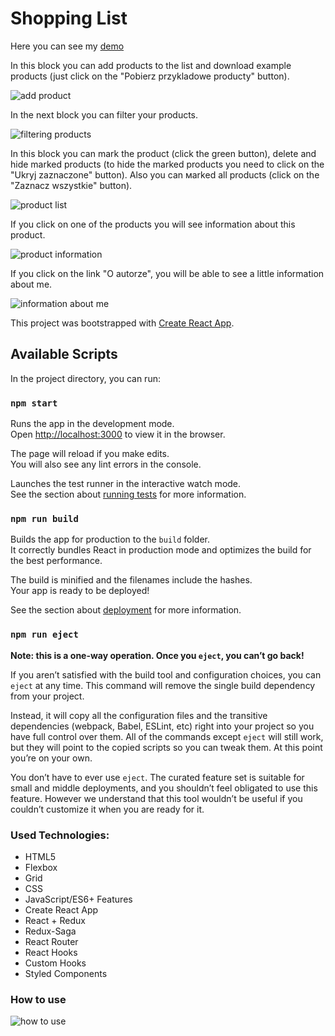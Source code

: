 # Shopping List

Here you can see my [demo](https://vov4ukz53.github.io/shopping-list-react/)

In this block you can add products to the list and download example products (just click on the "Pobierz przykladowe producty" button).

![add product](https://i.ibb.co/P4BQR8J/Screenshot-1.png)

In the next block you can filter your products.

![filtering products](https://i.ibb.co/HP2z1Th/Screenshot-2.png)

In this block you can mark the product (click the green button), delete and hide marked products (to hide the marked products you need to click on the "Ukryj zaznaczone" button). Also you can маrked all products (click on the "Zaznacz wszystkie" button).

![product list](https://i.ibb.co/nfzRJ6q/Screenshot-3.png)

If you click on one of the products you will see information about this product.

![product information](https://i.ibb.co/BP6H4LQ/Screenshot-4.png)

If you click on the link "O autorze", you will be able to see a little information about me.

![information about me](https://i.ibb.co/0t8FXjq/Screenshot-5.png)

This project was bootstrapped with [Create React App](https://github.com/facebook/create-react-app).

## Available Scripts

In the project directory, you can run:

### `npm start`

Runs the app in the development mode.\
Open [http://localhost:3000](http://localhost:3000) to view it in the browser.

The page will reload if you make edits.\
You will also see any lint errors in the console.


Launches the test runner in the interactive watch mode.\
See the section about [running tests](https://facebook.github.io/create-react-app/docs/running-tests) for more information.

### `npm run build`

Builds the app for production to the `build` folder.\
It correctly bundles React in production mode and optimizes the build for the best performance.

The build is minified and the filenames include the hashes.\
Your app is ready to be deployed!

See the section about [deployment](https://facebook.github.io/create-react-app/docs/deployment) for more information.

### `npm run eject`

**Note: this is a one-way operation. Once you `eject`, you can’t go back!**

If you aren’t satisfied with the build tool and configuration choices, you can `eject` at any time. This command will remove the single build dependency from your project.

Instead, it will copy all the configuration files and the transitive dependencies (webpack, Babel, ESLint, etc) right into your project so you have full control over them. All of the commands except `eject` will still work, but they will point to the copied scripts so you can tweak them. At this point you’re on your own.

You don’t have to ever use `eject`. The curated feature set is suitable for small and middle deployments, and you shouldn’t feel obligated to use this feature. However we understand that this tool wouldn’t be useful if you couldn’t customize it when you are ready for it.

### Used Technologies:
- HTML5
- Flexbox
- Grid
- CSS
- JavaScript/ES6+ Features
- Create React App
- React + Redux
- Redux-Saga
- React Router
- React Hooks
- Custom Hooks
- Styled Components

### How to use
![how to use](https://i.ibb.co/n0xMGr9/httpsi-ibb-co-Cnf6k5h-Lista-zakupow123.gif)


